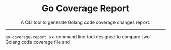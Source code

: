 <h1 align="center">Go Coverage Report</h1>
<p align="center">A CLI tool to generate Golang code coverage changes report.</p>

---

`go-coverage-report` is a command line tool designed to compare two Golang code coverage file and   
